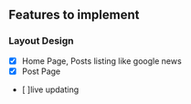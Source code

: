 
## Features to implement

### Layout Design

- [x] Home Page, Posts listing like google news
- [x] Post Page
- [ ]live updating
